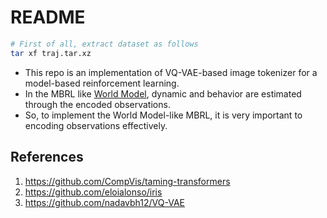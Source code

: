 # README

```bash
# First of all, extract dataset as follows
tar xf traj.tar.xz
```

- This repo is an implementation of VQ-VAE-based image tokenizer for a model-based reinforcement learning.
- In the MBRL like [World Model](https://arxiv.org/abs/1803.10122), dynamic and behavior are estimated through the encoded observations.
- So, to implement the World Model-like MBRL, it is very important to encoding observations effectively.

## References

1. https://github.com/CompVis/taming-transformers
2. https://github.com/eloialonso/iris
3. https://github.com/nadavbh12/VQ-VAE
